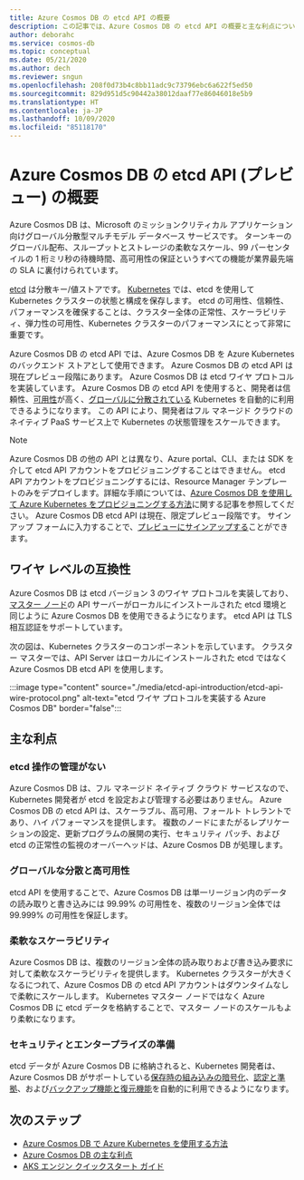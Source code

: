 ```yaml
---
title: Azure Cosmos DB の etcd API の概要
description: この記事では、Azure Cosmos DB の etcd API の概要と主な利点について説明します。
author: deborahc
ms.service: cosmos-db
ms.topic: conceptual
ms.date: 05/21/2020
ms.author: dech
ms.reviewer: sngun
ms.openlocfilehash: 208f0d73b4c8bb11adc9c73796ebc6a622f5ed50
ms.sourcegitcommit: 829d951d5c90442a38012daaf77e86046018e5b9
ms.translationtype: HT
ms.contentlocale: ja-JP
ms.lasthandoff: 10/09/2020
ms.locfileid: "85118170"
---
```

# <a name="introduction-to-the-azure-cosmos-db-etcd-api-preview"></a>Azure Cosmos DB の etcd API (プレビュー) の概要

Azure Cosmos DB は、Microsoft のミッションクリティカル アプリケーション向けグローバル分散型マルチモデル データベース サービスです。 ターンキーのグローバル配布、スループットとストレージの柔軟なスケール、99 パーセンタイルの 1 桁ミリ秒の待機時間、高可用性の保証というすべての機能が業界最先端の SLA に裏付けられています。

[etcd](https://github.com/etcd-io/etcd) は分散キー/値ストアです。 [Kubernetes](https://kubernetes.io/) では、etcd を使用して Kubernetes クラスターの状態と構成を保存します。 etcd の可用性、信頼性、パフォーマンスを確保することは、クラスター全体の正常性、スケーラビリティ、弾力性の可用性、Kubernetes クラスターのパフォーマンスにとって非常に重要です。

Azure Cosmos DB の etcd API では、Azure Cosmos DB を Azure Kubernetes のバックエンド ストアとして使用できます。 Azure Cosmos DB の etcd API は現在プレビュー段階にあります。 Azure Cosmos DB は etcd ワイヤ プロトコルを実装しています。 Azure Cosmos DB の etcd API を使用すると、開発者は信頼性、[可用性](high-availability.md)が高く、[グローバルに分散されている](distribute-data-globally.md) Kubernetes を自動的に利用できるようになります。 この API により、開発者はフル マネージド クラウドのネイティブ PaaS サービス上で Kubernetes の状態管理をスケールできます。 

> [!NOTE]
> Azure Cosmos DB の他の API とは異なり、Azure portal、CLI、または SDK を介して etcd API アカウントをプロビジョニングすることはできません。 etcd API アカウントをプロビジョニングするには、Resource Manager テンプレートのみをデプロイします。詳細な手順については、[Azure Cosmos DB を使用して Azure Kubernetes をプロビジョニングする方法](bootstrap-kubernetes-cluster.md)に関する記事を参照してください。 Azure Cosmos DB etcd API は現在、限定プレビュー段階です。 サインアップ フォームに入力することで、[プレビューにサインアップする](https://aka.ms/cosmosetcdapi-signup)ことができます。

## <a name="wire-level-compatibility"></a>ワイヤ レベルの互換性

Azure Cosmos DB は etcd バージョン 3 のワイヤ プロトコルを実装しており、[マスター ノード](https://kubernetes.io/docs/concepts/overview/components/)の API サーバーがローカルにインストールされた etcd 環境と同じように Azure Cosmos DB を使用できるようになります。 etcd API は TLS 相互認証をサポートしています。 

次の図は、Kubernetes クラスターのコンポーネントを示しています。 クラスター マスターでは、API Server はローカルにインストールされた etcd ではなく Azure Cosmos DB etcd API を使用します。 

:::image type="content" source="./media/etcd-api-introduction/etcd-api-wire-protocol.png" alt-text="etcd ワイヤ プロトコルを実装する Azure Cosmos DB" border="false":::

## <a name="key-benefits"></a>主な利点

### <a name="no-etcd-operations-management"></a>etcd 操作の管理がない

Azure Cosmos DB は、フル マネージド ネイティブ クラウド サービスなので、Kubernetes 開発者が etcd を設定および管理する必要はありません。 Azure Cosmos DB の etcd API は、スケーラブル、高可用、フォールト トレラントであり、ハイ パフォーマンスを提供します。 複数のノードにまたがるレプリケーションの設定、更新プログラムの展開の実行、セキュリティ パッチ、および etcd の正常性の監視のオーバーヘッドは、Azure Cosmos DB が処理します。

### <a name="global-distribution--high-availability"></a>グローバルな分散と高可用性 

etcd API を使用することで、Azure Cosmos DB は単一リージョン内のデータの読み取りと書き込みには 99.99% の可用性を、複数のリージョン全体では 99.999% の可用性を保証します。 

### <a name="elastic-scalability"></a>柔軟なスケーラビリティ

Azure Cosmos DB は、複数のリージョン全体の読み取りおよび書き込み要求に対して柔軟なスケーラビリティを提供します。
Kubernetes クラスターが大きくなるにつれて、Azure Cosmos DB の etcd API アカウントはダウンタイムなしで柔軟にスケールします。 Kubernetes マスター ノードではなく Azure Cosmos DB に etcd データを格納することで、マスター ノードのスケールもより柔軟になります。 

### <a name="security--enterprise-readiness"></a>セキュリティとエンタープライズの準備

etcd データが Azure Cosmos DB に格納されると、Kubernetes 開発者は、Azure Cosmos DB がサポートしている[保存時の組み込みの暗号化](database-encryption-at-rest.md)、[認定と準拠](compliance.md)、および[バックアップ機能と復元機能](online-backup-and-restore.md)を自動的に利用できるようになります。 

## <a name="next-steps"></a>次のステップ

* [Azure Cosmos DB で Azure Kubernetes を使用する方法](bootstrap-kubernetes-cluster.md)
* [Azure Cosmos DB の主な利点](introduction.md)
* [AKS エンジン クイックスタート ガイド](https://github.com/Azure/aks-engine/blob/master/docs/tutorials/quickstart.md)